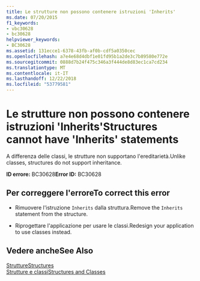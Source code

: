 ```yaml
---
title: Le strutture non possono contenere istruzioni 'Inherits'
ms.date: 07/20/2015
f1_keywords:
- vbc30628
- bc30628
helpviewer_keywords:
- BC30628
ms.assetid: 131ecce1-6378-43fb-af0b-cdf5a0350cec
ms.openlocfilehash: a7e4e68d4dbf1e01fd95b1a2de3c7b89580e772e
ms.sourcegitcommit: 0888d7b24f475c346a3f444de8d83ec1ca7cd234
ms.translationtype: MT
ms.contentlocale: it-IT
ms.lasthandoff: 12/22/2018
ms.locfileid: "53779581"
---
```

# <a name="structures-cannot-have-inherits-statements"></a><span data-ttu-id="0d7d6-102">Le strutture non possono contenere istruzioni 'Inherits'</span><span class="sxs-lookup"><span data-stu-id="0d7d6-102">Structures cannot have 'Inherits' statements</span></span>
<span data-ttu-id="0d7d6-103">A differenza delle classi, le strutture non supportano l'ereditarietà.</span><span class="sxs-lookup"><span data-stu-id="0d7d6-103">Unlike classes, structures do not support inheritance.</span></span>  
  
 <span data-ttu-id="0d7d6-104">**ID errore:** BC30628</span><span class="sxs-lookup"><span data-stu-id="0d7d6-104">**Error ID:** BC30628</span></span>  
  
## <a name="to-correct-this-error"></a><span data-ttu-id="0d7d6-105">Per correggere l'errore</span><span class="sxs-lookup"><span data-stu-id="0d7d6-105">To correct this error</span></span>  
  
-   <span data-ttu-id="0d7d6-106">Rimuovere l'istruzione `Inherits` dalla struttura.</span><span class="sxs-lookup"><span data-stu-id="0d7d6-106">Remove the `Inherits` statement from the structure.</span></span>  
  
-   <span data-ttu-id="0d7d6-107">Riprogettare l'applicazione per usare le classi.</span><span class="sxs-lookup"><span data-stu-id="0d7d6-107">Redesign your application to use classes instead.</span></span>  
  
## <a name="see-also"></a><span data-ttu-id="0d7d6-108">Vedere anche</span><span class="sxs-lookup"><span data-stu-id="0d7d6-108">See Also</span></span>  
 [<span data-ttu-id="0d7d6-109">Strutture</span><span class="sxs-lookup"><span data-stu-id="0d7d6-109">Structures</span></span>](../../visual-basic/programming-guide/language-features/data-types/structures.md)  
 [<span data-ttu-id="0d7d6-110">Strutture e classi</span><span class="sxs-lookup"><span data-stu-id="0d7d6-110">Structures and Classes</span></span>](../../visual-basic/programming-guide/language-features/data-types/structures-and-classes.md)
